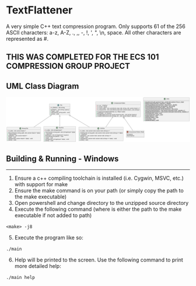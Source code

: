 # TextFlattener

A very simple C++ text compression program. Only supports 61 of the 256 ASCII characters: a-z, A-Z, ., ,, -, !, ', ", \n, space. All other characters are represented as #.

## THIS WAS COMPLETED FOR THE ECS 101 COMPRESSION GROUP PROJECT

## UML Class Diagram
![uml](diagrams/UML-Class-Diagram.png)

## Building & Running - Windows
---
1. Ensure a c++ compiling toolchain is installed (i.e. Cygwin, MSVC, etc.) with support for make
2. Ensure the make command is on your path (or simply copy the path to the make executable)
3. Open powershell and change directory to the unzipped source directory
4. Execute the following command (where <make> is either the path to the make executable if not added to path)
```
<make> -j8
```
5. Execute the program like so:
```
./main
```
6. Help will be printed to the screen. Use the following command to print more detailed help:
```
./main help
```